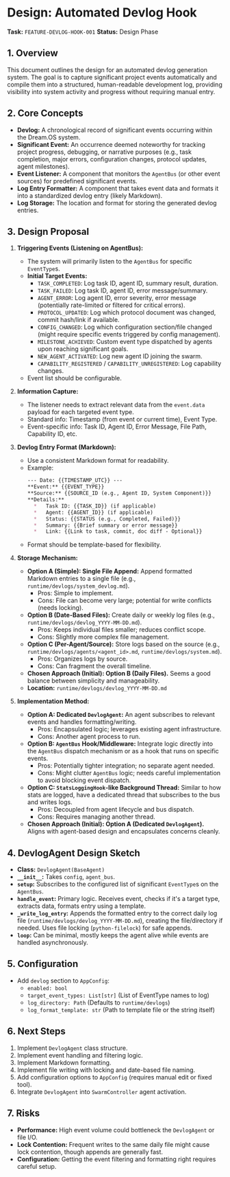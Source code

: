 # Design: Automated Devlog Hook

**Task:** `FEATURE-DEVLOG-HOOK-001`
**Status:** Design Phase

## 1. Overview

This document outlines the design for an automated devlog generation system. The goal is to capture significant project events automatically and compile them into a structured, human-readable development log, providing visibility into system activity and progress without requiring manual entry.

## 2. Core Concepts

*   **Devlog:** A chronological record of significant events occurring within the Dream.OS system.
*   **Significant Event:** An occurrence deemed noteworthy for tracking project progress, debugging, or narrative purposes (e.g., task completion, major errors, configuration changes, protocol updates, agent milestones).
*   **Event Listener:** A component that monitors the `AgentBus` (or other event sources) for predefined significant events.
*   **Log Entry Formatter:** A component that takes event data and formats it into a standardized devlog entry (likely Markdown).
*   **Log Storage:** The location and format for storing the generated devlog entries.

## 3. Design Proposal

1.  **Triggering Events (Listening on AgentBus):**
    *   The system will primarily listen to the `AgentBus` for specific `EventType`s.
    *   **Initial Target Events:**
        *   `TASK_COMPLETED`: Log task ID, agent ID, summary result, duration.
        *   `TASK_FAILED`: Log task ID, agent ID, error message/summary.
        *   `AGENT_ERROR`: Log agent ID, error severity, error message (potentially rate-limited or filtered for critical errors).
        *   `PROTOCOL_UPDATED`: Log which protocol document was changed, commit hash/link if available.
        *   `CONFIG_CHANGED`: Log which configuration section/file changed (might require specific events triggered by config management).
        *   `MILESTONE_ACHIEVED`: Custom event type dispatched by agents upon reaching significant goals.
        *   `NEW_AGENT_ACTIVATED`: Log new agent ID joining the swarm.
        *   `CAPABILITY_REGISTERED` / `CAPABILITY_UNREGISTERED`: Log capability changes.
    *   Event list should be configurable.

2.  **Information Capture:**
    *   The listener needs to extract relevant data from the `event.data` payload for each targeted event type.
    *   Standard info: Timestamp (from event or current time), Event Type.
    *   Event-specific info: Task ID, Agent ID, Error Message, File Path, Capability ID, etc.

3.  **Devlog Entry Format (Markdown):**
    *   Use a consistent Markdown format for readability.
    *   Example:
        ```markdown
        --- Date: {{TIMESTAMP_UTC}} ---
        **Event:** {{EVENT_TYPE}}
        **Source:** {{SOURCE_ID (e.g., Agent ID, System Component)}}
        **Details:**
          *   Task ID: {{TASK_ID}} (if applicable)
          *   Agent: {{AGENT_ID}} (if applicable)
          *   Status: {{STATUS (e.g., Completed, Failed)}}
          *   Summary: {{Brief summary or error message}}
          *   Link: {{Link to task, commit, doc diff - Optional}}
        ```
    *   Format should be template-based for flexibility.

4.  **Storage Mechanism:**
    *   **Option A (Simple): Single File Append:** Append formatted Markdown entries to a single file (e.g., `runtime/devlogs/system_devlog.md`).
        *   Pros: Simple to implement.
        *   Cons: File can become very large; potential for write conflicts (needs locking).
    *   **Option B (Date-Based Files):** Create daily or weekly log files (e.g., `runtime/devlogs/devlog_YYYY-MM-DD.md`).
        *   Pros: Keeps individual files smaller; reduces conflict scope.
        *   Cons: Slightly more complex file management.
    *   **Option C (Per-Agent/Source):** Store logs based on the source (e.g., `runtime/devlogs/agents/<agent_id>.md`, `runtime/devlogs/system.md`).
        *   Pros: Organizes logs by source.
        *   Cons: Can fragment the overall timeline.
    *   **Chosen Approach (Initial): Option B (Daily Files).** Seems a good balance between simplicity and manageability.
    *   **Location:** `runtime/devlogs/devlog_YYYY-MM-DD.md`

5.  **Implementation Method:**
    *   **Option A: Dedicated `DevlogAgent`:** An agent subscribes to relevant events and handles formatting/writing.
        *   Pros: Encapsulated logic; leverages existing agent infrastructure.
        *   Cons: Another agent process to run.
    *   **Option B: `AgentBus` Hook/Middleware:** Integrate logic directly into the `AgentBus` dispatch mechanism or as a hook that runs on specific events.
        *   Pros: Potentially tighter integration; no separate agent needed.
        *   Cons: Might clutter `AgentBus` logic; needs careful implementation to avoid blocking event dispatch.
    *   **Option C: `StatsLoggingHook`-like Background Thread:** Similar to how stats are logged, have a dedicated thread that subscribes to the bus and writes logs.
        *   Pros: Decoupled from agent lifecycle and bus dispatch.
        *   Cons: Requires managing another thread.
    *   **Chosen Approach (Initial): Option A (Dedicated `DevlogAgent`).** Aligns with agent-based design and encapsulates concerns cleanly.

## 4. DevlogAgent Design Sketch

*   **Class:** `DevlogAgent(BaseAgent)`
*   **`__init__`:** Takes `config`, `agent_bus`.
*   **`setup`:** Subscribes to the configured list of significant `EventType`s on the `AgentBus`.
*   **`handle_event`:** Primary logic. Receives event, checks if it's a target type, extracts data, formats entry using a template.
*   **`_write_log_entry`:** Appends the formatted entry to the correct daily log file (`runtime/devlogs/devlog_YYYY-MM-DD.md`), creating the file/directory if needed. Uses file locking (`python-filelock`) for safe appends.
*   **`loop`:** Can be minimal, mostly keeps the agent alive while events are handled asynchronously.

## 5. Configuration

*   Add `devlog` section to `AppConfig`:
    *   `enabled: bool`
    *   `target_event_types: List[str]` (List of EventType names to log)
    *   `log_directory: Path` (Defaults to `runtime/devlogs`)
    *   `log_format_template: str` (Path to template file or the string itself)

## 6. Next Steps

1.  Implement `DevlogAgent` class structure.
2.  Implement event handling and filtering logic.
3.  Implement Markdown formatting.
4.  Implement file writing with locking and date-based file naming.
5.  Add configuration options to `AppConfig` (requires manual edit or fixed tool).
6.  Integrate `DevlogAgent` into `SwarmController` agent activation.

## 7. Risks

*   **Performance:** High event volume could bottleneck the `DevlogAgent` or file I/O.
*   **Lock Contention:** Frequent writes to the same daily file might cause lock contention, though appends are generally fast.
*   **Configuration:** Getting the event filtering and formatting right requires careful setup. 